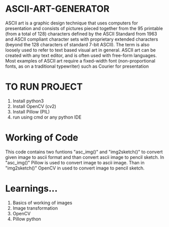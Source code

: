 # ASCII-ART-GENERATOR
ASCII art is a graphic design technique that uses computers for presentation and consists of pictures pieced together from the 95 printable (from a total of 128) characters defined by the ASCII Standard from 1963 and ASCII compliant character sets with proprietary extended characters (beyond the 128 characters of standard 7-bit ASCII). The term is also loosely used to refer to text based visual art in general. ASCII art can be created with any text editor, and is often used with free-form languages. Most examples of ASCII art require a fixed-width font (non-proportional fonts, as on a traditional typewriter) such as Courier for presentation

# TO RUN PROJECT

1. Install python3
2. Install OpenCV (cv2)
3. Install Pillow (PIL)
4. run using cmd or any python IDE

# Working of Code

This code contains two funtions "asc_img()" and "img2sketch()" to convert given image to ascii format and than convert ascii image to pencil sketch.
In "asc_img()" Pillow is used to convert image to ascii image.
Than in "img2sketch()" OpenCV in used to convert image to pencil sketch.

# Learnings...

1. Basics of working of images
2. Image transformation
3. OpenCV
4. Pillow python

